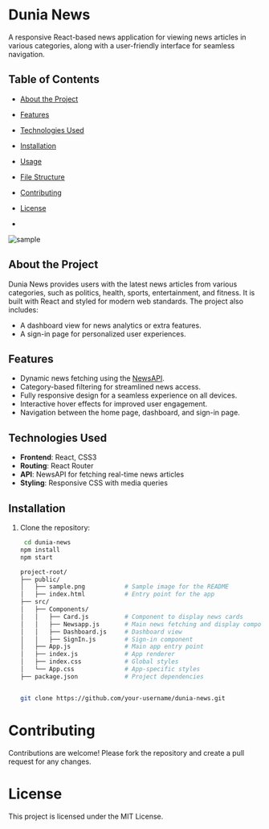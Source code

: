 # Dunia News

A responsive React-based news application for viewing news articles in various categories, along with a user-friendly interface for seamless navigation.

## Table of Contents
- [About the Project](#about-the-project)
- [Features](#features)
- [Technologies Used](#technologies-used)
- [Installation](#installation)
- [Usage](#usage)
- [File Structure](#file-structure)
- [Contributing](#contributing)
- [License](#license)

- 
![sample](https://github.com/user-attachments/assets/b4d87b83-9661-4b4e-a7ae-7695b2608b17)


## About the Project
Dunia News provides users with the latest news articles from various categories, such as politics, health, sports, entertainment, and fitness. It is built with React and styled for modern web standards. The project also includes:

- A dashboard view for news analytics or extra features.
- A sign-in page for personalized user experiences.

## Features
- Dynamic news fetching using the [NewsAPI](https://newsapi.org/).
- Category-based filtering for streamlined news access.
- Fully responsive design for a seamless experience on all devices.
- Interactive hover effects for improved user engagement.
- Navigation between the home page, dashboard, and sign-in page.

## Technologies Used
- **Frontend**: React, CSS3
- **Routing**: React Router
- **API**: NewsAPI for fetching real-time news articles
- **Styling**: Responsive CSS with media queries

## Installation
1. Clone the repository:
   ```bash
    cd dunia-news
   npm install
   npm start

   project-root/
   ├── public/
   │   ├── sample.png           # Sample image for the README
   │   ├── index.html           # Entry point for the app
   ├── src/
   │   ├── Components/
   │   │   ├── Card.js          # Component to display news cards
   │   │   ├── Newsapp.js       # Main news fetching and display component
   │   │   ├── Dashboard.js     # Dashboard view
   │   │   ├── SignIn.js        # Sign-in component
   │   ├── App.js               # Main app entry point
   │   ├── index.js             # App renderer
   │   ├── index.css            # Global styles
   │   └── App.css              # App-specific styles
   ├── package.json             # Project dependencies


   git clone https://github.com/your-username/dunia-news.git

# Contributing
Contributions are welcome! Please fork the repository and create a pull request for any changes.

# License
This project is licensed under the MIT License.
